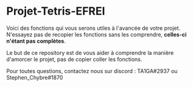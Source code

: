 # Projet-Tetris-EFREI
Voici des fonctions qui vous serons utiles à l'avancée de votre projet. 
N'essayez pas de recopier les fonctions sans les comprendre, **celles-ci n'étant pas complètes**.

Le but de ce repository est de vous aider à comprendre la manière d'amorcer le projet, pas de copier coller les fonctions.

Pour toutes questions, contactez nous sur discord : TA1GA#2937 ou Stephen_Chybre#1870

